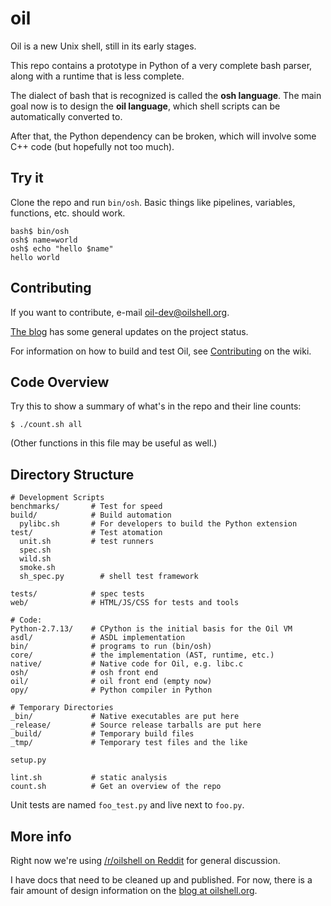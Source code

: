 oil
===

Oil is a new Unix shell, still in its early stages.

This repo contains a prototype in Python of a very complete bash parser, along
with a runtime that is less complete.

The dialect of bash that is recognized is called the **osh language**.  The
main goal now is to design the **oil language**, which shell scripts can be
automatically converted to.

After that, the Python dependency can be broken, which will involve some C++
code (but hopefully not too much).

Try it
------

Clone the repo and run `bin/osh`.  Basic things like pipelines, variables,
functions, etc. should work.

    bash$ bin/osh
    osh$ name=world
    osh$ echo "hello $name"
    hello world

Contributing
------------

If you want to contribute, e-mail [oil-dev@oilshell.org][oil-dev].

[oil-dev]: http://lists.oilshell.org/listinfo.cgi/oil-dev-oilshell.org

[The blog](http://www.oilshell.org/blog/) has some general updates on the
project status.

For information on how to build and test Oil, see [Contributing][] on the wiki.

[Contributing]: https://github.com/oilshell/oil/wiki/Contributing

Code Overview
-------------

Try this to show a summary of what's in the repo and their line counts:

    $ ./count.sh all

(Other functions in this file may be useful as well.)

Directory Structure
-------------------

    # Development Scripts
    benchmarks/       # Test for speed
    build/            # Build automation
      pylibc.sh       # For developers to build the Python extension
    test/             # Test atomation
      unit.sh         # test runners
      spec.sh
      wild.sh
      smoke.sh
      sh_spec.py        # shell test framework

    tests/            # spec tests
    web/              # HTML/JS/CSS for tests and tools

    # Code:
    Python-2.7.13/    # CPython is the initial basis for the Oil VM
    asdl/             # ASDL implementation
    bin/              # programs to run (bin/osh)
    core/             # the implementation (AST, runtime, etc.)
    native/           # Native code for Oil, e.g. libc.c
    osh/              # osh front end
    oil/              # oil front end (empty now)
    opy/              # Python compiler in Python

    # Temporary Directories
    _bin/             # Native executables are put here
    _release/         # Source release tarballs are put here
    _build/           # Temporary build files
    _tmp/             # Temporary test files and the like

    setup.py

    lint.sh           # static analysis
    count.sh          # Get an overview of the repo


Unit tests are named `foo_test.py` and live next to `foo.py`.

More info
---------

Right now we're using
[/r/oilshell on Reddit](https://www.reddit.com/r/oilshell/) for general discussion.


I have docs that need to be cleaned up and published.  For now, there is a fair
amount of design information on
the [blog at oilshell.org](http://www.oilshell.org/blog/).

